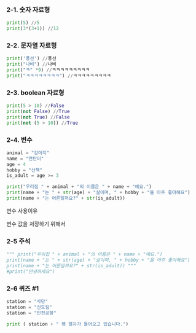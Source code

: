### 2-1. 숫자 자료형

```python
print(5) //5
print(3*(3+1)) //12
```

### 2-2. 문자열 자료형

```python
print('풍선') //풍선
print("나비") //나비
print("ㅋ" *9) //ㅋㅋㅋㅋㅋㅋㅋㅋㅋ
print("ㅋㅋㅋㅋㅋㅋㅋㅋ") //ㅋㅋㅋㅋㅋㅋㅋㅋㅋ
```

### 2-3. boolean 자료형

```python
print(5 > 10) //False
print(not False) //True
print(not True) //False
print(not (5 > 10)) //True
```

### 2-4. 변수

```python
animal = "강아지"
name = "연탄이"
age = 4
hobby = "산책"
is_adult = age >= 3

print("우리집 " + animal + "의 이름은 " + name + "예요.")
print(name + "는 " + str(age) + "살이며, " + hobby + "을 아주 좋아해요")
print(name + "는 어른일까요?" + str(is_adult))
```

변수 사용이유

변수 값을 저장하기 위해서

### 2-5 주석

```python
""" print("우리집 " + animal + "의 이름은 " + name + "예요.")
print(name + "는 " + str(age) + "살이며, " + hobby + "을 아주 좋아해요")
print(name + "는 어른일까요?" + str(is_adult)) """
#print("안녕하세요")
```

### 2-6 퀴즈 #1

```python
station = "사당"
station = "신도림"
station = "인천공항"

print ( station + " 행 열차가 들어오고 있습니다.")
```
